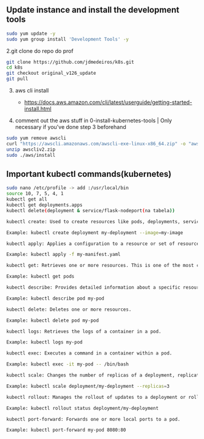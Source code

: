 ## Update instance and install the development tools
```bash
sudo yum update -y
sudo yum group install 'Development Tools' -y
```

2.git clone do repo do prof
```bash
git clone https://github.com/jdmedeiros/k8s.git
cd k8s
git checkout original_v126_update
git pull
```
3. aws cli install

   - https://docs.aws.amazon.com/cli/latest/userguide/getting-started-install.html

4. comment out the aws stuff in 0-install-kubernetes-tools | Only necessary if you've done step 3 beforehand
```bash
sudo yum remove awscli
curl "https://awscli.amazonaws.com/awscli-exe-linux-x86_64.zip" -o "awscliv2.zip"
unzip awscliv2.zip
sudo ./aws/install
```

## Important kubectl commands(kubernetes)
```bash
sudo nano /etc/profile -> add :/usr/local/bin
source 10, 7, 5, 4, 1
kubectl get all
kubectl get deployments.apps 
kubectl delete(deployment & service/flask-nodeport(na tabela))

kubectl create: Used to create resources like pods, deployments, services, and more.

Example: kubectl create deployment my-deployment --image=my-image

kubectl apply: Applies a configuration to a resource or set of resources by filename, stdin, or URL.

Example: kubectl apply -f my-manifest.yaml

kubectl get: Retrieves one or more resources. This is one of the most commonly used commands.

Example: kubectl get pods

kubectl describe: Provides detailed information about a specific resource or group of resources.

Example: kubectl describe pod my-pod

kubectl delete: Deletes one or more resources.

Example: kubectl delete pod my-pod

kubectl logs: Retrieves the logs of a container in a pod.

Example: kubectl logs my-pod

kubectl exec: Executes a command in a container within a pod.

Example: kubectl exec -it my-pod -- /bin/bash

kubectl scale: Changes the number of replicas of a deployment, replication controller, or replica set.

Example: kubectl scale deployment/my-deployment --replicas=3

kubectl rollout: Manages the rollout of updates to a deployment or rollout history.

Example: kubectl rollout status deployment/my-deployment

kubectl port-forward: Forwards one or more local ports to a pod.

Example: kubectl port-forward my-pod 8080:80
```
